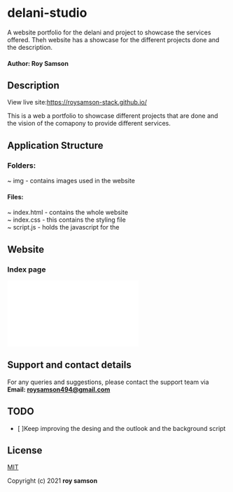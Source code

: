 # delani-studio
A website portfolio for the delani and project to showcase the services offered.
Theh website has a showcase for the different projects done and the description. 

#### Author: Roy Samson

## Description
View live site:https://roysamson-stack.github.io/

This is a web a portfolio to showcase different projects that are done and the vision of the comapony to provide different services.

## Application Structure
### Folders:
~ img - contains images used in the website
#### Files:
~ index.html - contains the whole website<br>
~ index.css - this contains the styling file <br>
~ script.js - holds the javascript for the <br>

## Website  
### Index page
![Index Page](index.html) 

## Support and contact details
For any queries and suggestions, please contact the support team via **Email: roysamson494@gmail.com**

## TODO
- [ ]Keep improving the desing and the outlook and the background script<br>

## License
[MIT](https://choosealicense.com/licenses/mit/)

Copyright (c) 2021 **roy samson**